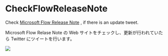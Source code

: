 # CheckFlowReleaseNote

Check <a href="https://docs.microsoft.com/ja-jp/business-applications-release-notes/powerplatform/released-versions/flow">Microsoft Flow Release Note</a> , if there is an update tweet.

Microsoft Flow Relase Note の Web サイトをチェックし、更新が行われていたら Twitter にツイートを行います。
 
 <a href="https://portal.azure.com/#create/Microsoft.Template/uri/https%3A%2F%2Fraw.githubusercontent.com%2Fahf0124%2FLogicFlow-ja%2Fmaster%2FCheckFlowReleaseNote%2FCheckFlowReleaseNote.json" target="_blank">		
     <img src="http://azuredeploy.net/deploybutton.png"/>		
 </a>		
